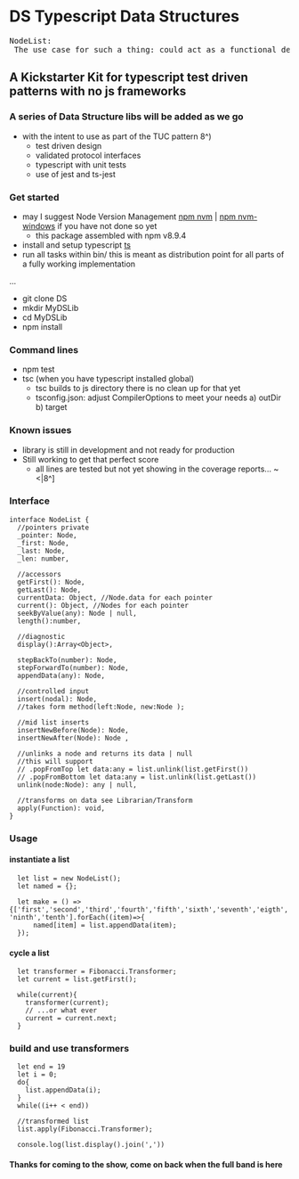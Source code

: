 # DS Typescript Data Structures
<pre>
NodeList:
 The use case for such a thing: could act as a functional description of dealing with a firehose worth of data, where some rx.js observers are attached to break away segments for store. Or this could be used for introspection and transforms in async activities before store. Not sure really but so far it has been fun to build within a test driven pattern 8^) I will explore some wrapper classes that implement such a pattern, because now I am curious.
</pre>


## A Kickstarter Kit for typescript test driven patterns with no js frameworks

### A series of Data Structure libs will be added as we go
- with the intent to use as part of the TUC pattern 8^)
  - test driven design
  - validated protocol interfaces
  - typescript with unit tests
  - use of jest and ts-jest

### Get started

- may I suggest Node Version Management [npm nvm](https://github.com/creationix/nvm) | [npm nvm-windows](https://github.com/coreybutler/nvm-windows) if you have not done so yet
  - this package assembled with npm v8.9.4
- install and setup typescript [ts](https://www.npmjs.com/package/typescript)
- run all tasks within bin/ this is meant as distribution point for all parts of a fully working implementation

...

- git clone DS
- mkdir MyDSLib
- cd MyDSLib
- npm install

### Command lines
- npm test
- tsc (when you have typescript installed global)
  - tsc builds to js directory there is no clean up for that yet
  - tsconfig.json: adjust CompilerOptions to meet your needs a) outDir b) target

### Known issues
- library is still in development and not ready for production
- Still working to get that perfect score
  - all lines are tested but not yet showing in the coverage reports... ~<|8^]

### Interface

```
interface NodeList {
  //pointers private
  _pointer: Node,
  _first: Node,
  _last: Node,
  _len: number,

  //accessors
  getFirst(): Node,
  getLast(): Node,
  currentData: Object, //Node.data for each pointer
  current(): Object, //Nodes for each pointer
  seekByValue(any): Node | null,
  length():number,

  //diagnostic
  display():Array<Object>,

  stepBackTo(number): Node,
  stepForwardTo(number): Node,
  appendData(any): Node,

  //controlled input
  insert(nodal): Node,
  //takes form method(left:Node, new:Node );

  //mid list inserts
  insertNewBefore(Node): Node,
  insertNewAfter(Node): Node ,

  //unlinks a node and returns its data | null
  //this will support
  // .popFromTop let data:any = list.unlink(list.getFirst())
  // .popFromBottom let data:any = list.unlink(list.getLast())
  unlink(node:Node): any | null,

  //transforms on data see Librarian/Transform
  apply(Function): void,
}
```

### Usage

#### instantiate a list
```
  let list = new NodeList();
  let named = {};

  let make = () => {['first','second','third','fourth','fifth','sixth','seventh','eigth', 'ninth','tenth'].forEach((item)=>{
      named[item] = list.appendData(item);
  });
```
#### cycle a list
```
  let transformer = Fibonacci.Transformer;
  let current = list.getFirst();

  while(current){
    transformer(current);
    // ...or what ever
    current = current.next;
  }

```
### build and use transformers

```
  let end = 19
  let i = 0;
  do{
    list.appendData(i);
  }
  while((i++ < end))

  //transformed list
  list.apply(Fibonacci.Transformer);

  console.log(list.display().join(','))

```


#### Thanks for coming to the show, come on back when the full band is here

